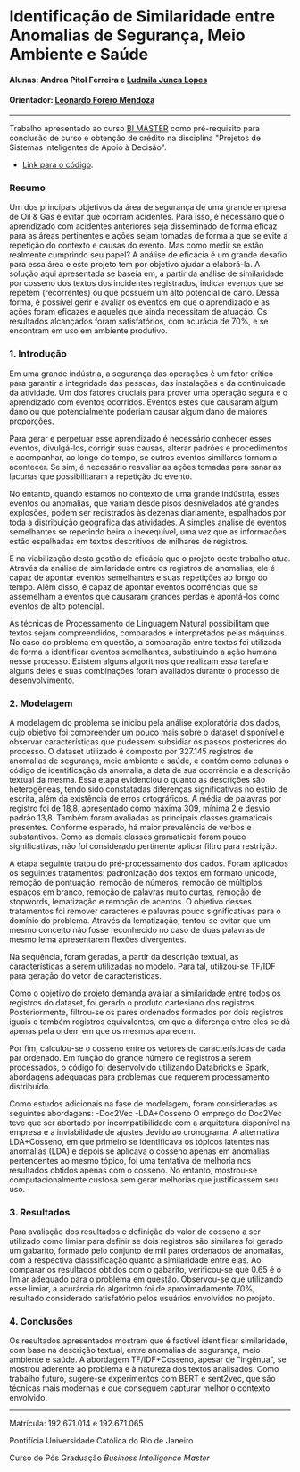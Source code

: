 # Identificação de Similaridade entre Anomalias de Segurança, Meio Ambiente e Saúde

#### Alunas: Andrea Pitol Ferreira e [Ludmila Junca Lopes](https://github.com/milajunker)
#### Orientador: [Leonardo Forero Mendoza](https://github.com/leofome8)

---

Trabalho apresentado ao curso [BI MASTER](https://ica.puc-rio.ai/bi-master) como pré-requisito para conclusão de curso e obtenção de crédito na disciplina "Projetos de Sistemas Inteligentes de Apoio à Decisão".

- [Link para o código](https://github.com/milajunker/tccpucrj).

### Resumo

Um dos principais objetivos da área de segurança de uma grande empresa de Oil & Gas é evitar que ocorram acidentes. Para isso, é necessário que o aprendizado com acidentes anteriores seja disseminado de forma eficaz para as áreas pertinentes e ações sejam tomadas de forma a que se evite a repetição do contexto e causas do evento. Mas como medir se estão realmente cumprindo seu papel? A análise de eficácia é um grande desafio para essa área e este projeto tem por objetivo ajudar a elaborá-la. A solução aqui apresentada se baseia em, a partir da análise de similaridade por cosseno dos textos dos incidentes registrados, indicar eventos que se repetem (recorrentes) ou que possuem um alto potencial de dano. Dessa forma, é possível gerir e avaliar os eventos em que o aprendizado e as ações foram eficazes e aqueles que ainda necessitam de atuação. Os resultados alcançados foram satisfatórios, com acurácia de 70%, e se encontram em uso em ambiente produtivo.


### 1. Introdução
Em uma grande indústria, a segurança das operações é um fator crítico para garantir a integridade das pessoas, das instalações e da continuidade da atividade. Um dos fatores cruciais para prover uma operação segura é o aprendizado com eventos ocorridos. Eventos estes que causaram algum dano ou que potencialmente poderiam causar algum dano de maiores proporções.

Para gerar e perpetuar esse aprendizado é necessário conhecer esses eventos, divulgá-los, corrigir suas causas, alterar padrões e procedimentos e acompanhar, ao longo do tempo, se outros eventos simillares tornam a acontecer. Se sim, é necessário reavaliar as ações tomadas para sanar as lacunas que possibilitaram a repetição do evento.

No entanto, quando estamos no contexto de uma grande indústria, esses eventos ou anomalias, que variam desde pisos desnivelados até grandes explosões, podem ser registrados às dezenas diariamente, espalhados por toda a distribuição geográfica das atividades. A simples análise de eventos semelhantes se repetindo beira o inexequível, uma vez que as informações estão espalhadas em textos descritivos de milhares de registros.

É na viabilização desta gestão de eficácia que o projeto deste trabalho atua. Através da análise de similaridade entre os registros de anomalias, ele é capaz de apontar eventos semelhantes e suas repetições ao longo do tempo. Além disso, é capaz de apontar eventos ocorrências que se assemelham a eventos que causaram grandes perdas e apontá-los como eventos de alto potencial.

As técnicas de Processamento de Linguagem Natural possibilitam que textos sejam compreendidos, comparados e interpretados pelas máquinas. No caso do problema em questão, a comparação entre textos foi utilizada  de forma a identificar eventos semelhantes, substituindo a ação humana nesse processo. Existem alguns algoritmos que realizam essa tarefa e alguns deles e suas combinações foram avaliados durante o processo de desenvolvimento.

### 2. Modelagem

A modelagem do problema se iniciou pela análise exploratória dos dados, cujo objetivo foi compreender um pouco mais sobre o dataset disponível e observar características que pudessem subsidiar os passos posteriores do processo. O dataset utilizado é composto por 327.145 registros de anomalias de segurança, meio ambiente e saúde, e contém como colunas o código de identificação da anomalia, a data de sua ocorrência e a descrição textual da mesma. Essa etapa evidenciou o quanto as descrições são heterogêneas, tendo sido constatadas diferenças significativas no estilo de escrita, além da existência de erros ortográficos. A média de palavras por registro foi de 18,8, apresentado como máxima 309, mínima 2 e desvio padrão 13,8. Também foram avaliadas as principais classes gramaticais presentes. Conforme esperado, há maior prevalência de verbos e substantivos. Como as demais classes gramaticais foram pouco significativas, não foi considerado pertinente aplicar filtro para restrição.

A etapa seguinte tratou do pré-processamento dos dados. Foram aplicados os seguintes tratamentos: padronização dos textos em formato unicode, remoção de pontuação, remoção de números, remoção de múltiplos espaços em branco, remoção de palavras muito curtas, remoção de stopwords, lematização e remoção de acentos. O objetivo desses tratamentos foi remover caracteres e palavras pouco significativas para o domínio do problema. Através da lematização, tentou-se evitar que um mesmo conceito não fosse reconhecido no caso de duas palavras de mesmo lema apresentarem flexões divergentes.

Na sequência, foram geradas, a partir da descrição textual, as características a serem utilizadas no modelo. Para tal, utilizou-se TF/IDF para geração do vetor de características.

Como o objetivo do projeto demanda avaliar a similaridade entre todos os registros do dataset, foi gerado o produto cartesiano dos registros. Posteriormente, filtrou-se os pares ordenados formados por dois registros iguais e também registros equivalentes, em que a diferença entre eles se dá apenas pela ordem em que os mesmos aparecem. 

Por fim, calculou-se o cosseno entre os vetores de características de cada par ordenado. Em função do grande número de registros a serem processados, o código foi desenvolvido utilizando Databricks e Spark, abordagens adequadas para problemas que requerem processamento distribuído.

Como estudos adicionais na fase de modelagem, foram consideradas as seguintes abordagens:
-Doc2Vec
-LDA+Cosseno
O emprego do Doc2Vec teve que ser abortado por incompatibilidade com a arquitetura disponível na empresa e a inviabilidade de ajustes devido ao cronograma. A alternativa LDA+Cosseno, em que primeiro se identificava os tópicos latentes nas anomalias (LDA) e depois se aplicava o cosseno apenas em anomalias pertencentes ao mesmo tópico, foi uma tentativa de melhoria nos resultados obtidos apenas com o cosseno. No entanto, mostrou-se computacionalmente custosa sem gerar melhorias que justificassem seu uso.


### 3. Resultados

Para avaliação dos resultados e definição do valor de cosseno a ser utilizado como limiar para definir se dois registros são similares foi gerado um gabarito, formado pelo conjunto de mil pares ordenados de anomalias, com a respectiva classsificação quanto a similaridade entre elas. Ao comparar os resultados obtidos com o gabarito, verificou-se que 0.65 é o limiar adequado para o problema em questão. Observou-se que utilizando esse limiar, a acurárcia do algoritmo foi de aproximadamente 70%, resultado considerado satisfatório pelos usuários envolvidos no projeto.

### 4. Conclusões

Os resultados apresentados mostram que é factível identificar similaridade, com base na descrição textual, entre anomalias de segurança, meio ambiente e saúde. A abordagem TF/IDF+Cosseno, apesar de "ingênua", se mostrou aderente ao problema e à natureza dos textos analisados. Como trabalho futuro, sugere-se experimentos com BERT e sent2vec, que são técnicas mais modernas e que conseguem capturar melhor o contexto envolvido.

---

Matrícula: 192.671.014 e 192.671.065

Pontifícia Universidade Católica do Rio de Janeiro

Curso de Pós Graduação *Business Intelligence Master*
